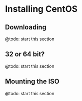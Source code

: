 # Installing CentOS

## Downloading
@todo: start this section

## 32 or 64 bit?
@todo: start this section

## Mounting the ISO
@todo: start this section